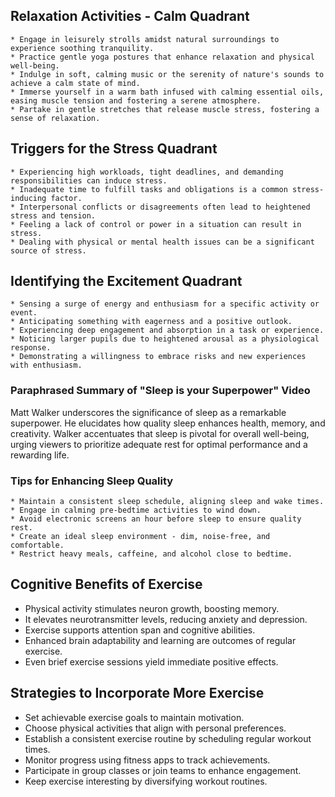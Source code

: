 ## Relaxation Activities - Calm Quadrant

    * Engage in leisurely strolls amidst natural surroundings to experience soothing tranquility.
    * Practice gentle yoga postures that enhance relaxation and physical well-being.
    * Indulge in soft, calming music or the serenity of nature's sounds to achieve a calm state of mind.
    * Immerse yourself in a warm bath infused with calming essential oils, easing muscle tension and fostering a serene atmosphere.
    * Partake in gentle stretches that release muscle stress, fostering a sense of relaxation.

## Triggers for the Stress Quadrant

    * Experiencing high workloads, tight deadlines, and demanding responsibilities can induce stress.
    * Inadequate time to fulfill tasks and obligations is a common stress-inducing factor.
    * Interpersonal conflicts or disagreements often lead to heightened stress and tension.
    * Feeling a lack of control or power in a situation can result in stress.
    * Dealing with physical or mental health issues can be a significant source of stress.

## Identifying the Excitement Quadrant

    * Sensing a surge of energy and enthusiasm for a specific activity or event.
    * Anticipating something with eagerness and a positive outlook.
    * Experiencing deep engagement and absorption in a task or experience.
    * Noticing larger pupils due to heightened arousal as a physiological response.
    * Demonstrating a willingness to embrace risks and new experiences with enthusiasm.

### Paraphrased Summary of "Sleep is your Superpower" Video

Matt Walker underscores the significance of sleep as a remarkable superpower. He elucidates how quality sleep enhances health, memory, and creativity. Walker accentuates that sleep is pivotal for overall well-being, urging viewers to prioritize adequate rest for optimal performance and a rewarding life.

### Tips for Enhancing Sleep Quality

    * Maintain a consistent sleep schedule, aligning sleep and wake times.
    * Engage in calming pre-bedtime activities to wind down.
    * Avoid electronic screens an hour before sleep to ensure quality rest.
    * Create an ideal sleep environment - dim, noise-free, and comfortable.
    * Restrict heavy meals, caffeine, and alcohol close to bedtime.

## Cognitive Benefits of Exercise

   * Physical activity stimulates neuron growth, boosting memory.
   * It elevates neurotransmitter levels, reducing anxiety and depression.
   * Exercise supports attention span and cognitive abilities.
   * Enhanced brain adaptability and learning are outcomes of regular exercise.
   * Even brief exercise sessions yield immediate positive effects.

## Strategies to Incorporate More Exercise

   * Set achievable exercise goals to maintain motivation.
   * Choose physical activities that align with personal preferences.
   * Establish a consistent exercise routine by scheduling regular workout times.
   * Monitor progress using fitness apps to track achievements.
   * Participate in group classes or join teams to enhance engagement.
   * Keep exercise interesting by diversifying workout routines.
